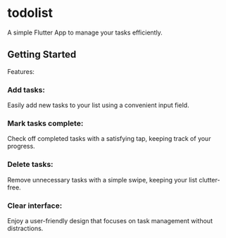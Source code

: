 # todolist

A simple Flutter App to manage your tasks efficiently.

## Getting Started

Features:

### Add tasks: 
Easily add new tasks to your list using a convenient input field.

### Mark tasks complete: 
Check off completed tasks with a satisfying tap, keeping track of your progress.

### Delete tasks: 
Remove unnecessary tasks with a simple swipe, keeping your list clutter-free.

### Clear interface: 
Enjoy a user-friendly design that focuses on task management without distractions.